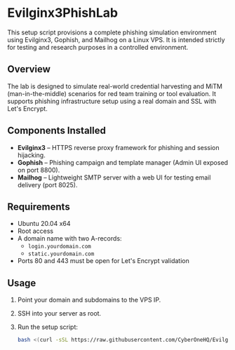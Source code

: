 # Evilginx3PhishLab

This setup script provisions a complete phishing simulation environment using Evilginx3, Gophish, and Mailhog on a Linux VPS. It is intended strictly for testing and research purposes in a controlled environment.

## Overview

The lab is designed to simulate real-world credential harvesting and MiTM (man-in-the-middle) scenarios for red team training or tool evaluation. It supports phishing infrastructure setup using a real domain and SSL with Let's Encrypt.

## Components Installed

- **Evilginx3** – HTTPS reverse proxy framework for phishing and session hijacking.
- **Gophish** – Phishing campaign and template manager (Admin UI exposed on port 8800).
- **Mailhog** – Lightweight SMTP server with a web UI for testing email delivery (port 8025).

## Requirements

- Ubuntu 20.04 x64
- Root access
- A domain name with two A-records:
  - `login.yourdomain.com`
  - `static.yourdomain.com`
- Ports 80 and 443 must be open for Let's Encrypt validation

## Usage

1. Point your domain and subdomains to the VPS IP.
2. SSH into your server as root.
3. Run the setup script:

   ```bash
   bash <(curl -sSL https://raw.githubusercontent.com/CyberOneHQ/Evilginx3PhishLab/refs/heads/main/install.sh)
